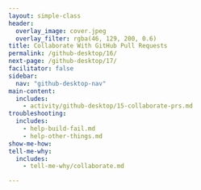 ```yaml
---
layout: simple-class
header:
  overlay_image: cover.jpeg
  overlay_filter: rgba(46, 129, 200, 0.6)
title: Collaborate With GitHub Pull Requests
permalink: /github-desktop/16/
next-page: /github-desktop/17/
facilitator: false
sidebar:
  nav: "github-desktop-nav"
main-content:
  includes:
    - activity/github-desktop/15-collaborate-prs.md
troubleshooting:
  includes:
    - help-build-fail.md
    - help-other-things.md
show-me-how:
tell-me-why:
  includes:
    - tell-me-why/collaborate.md

---
```

